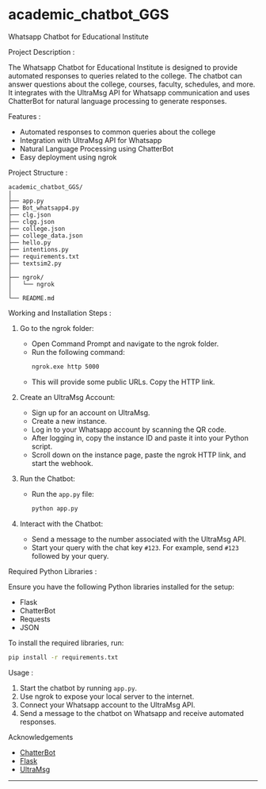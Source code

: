 # academic_chatbot_GGS
Whatsapp Chatbot for Educational Institute

Project Description : 

The Whatsapp Chatbot for Educational Institute is designed to provide automated responses to queries related to the college. The chatbot can answer questions about the college, courses, faculty, schedules, and more. It integrates with the UltraMsg API for Whatsapp communication and uses ChatterBot for natural language processing to generate responses.

Features :

- Automated responses to common queries about the college
- Integration with UltraMsg API for Whatsapp
- Natural Language Processing using ChatterBot
- Easy deployment using ngrok

Project Structure :

```
academic_chatbot_GGS/
│
├── app.py
├── Bot_whatsapp4.py
├── clg.json
├── clgg.json
├── college.json
├── college_data.json
├── hello.py
├── intentions.py
├── requirements.txt
├── textsim2.py
│
├── ngrok/
│   └── ngrok
│
└── README.md
```


Working and Installation Steps :

1. Go to the ngrok folder:
   - Open Command Prompt and navigate to the ngrok folder.
   - Run the following command:
     ```bash
     ngrok.exe http 5000
     ```
   - This will provide some public URLs. Copy the HTTP link.

2. Create an UltraMsg Account:
   - Sign up for an account on UltraMsg.
   - Create a new instance.
   - Log in to your Whatsapp account by scanning the QR code.
   - After logging in, copy the instance ID and paste it into your Python script.
   - Scroll down on the instance page, paste the ngrok HTTP link, and start the webhook.

3. Run the Chatbot:
   - Run the `app.py` file:
     ```bash
     python app.py
     ```

4. Interact with the Chatbot:
   - Send a message to the number associated with the UltraMsg API.
   - Start your query with the chat key `#123`. For example, send `#123` followed by your query.


Required Python Libraries :

Ensure you have the following Python libraries installed for the setup:

- Flask
- ChatterBot
- Requests
- JSON

To install the required libraries, run:
```bash
pip install -r requirements.txt
```

Usage :

1. Start the chatbot by running `app.py`.
2. Use ngrok to expose your local server to the internet.
3. Connect your Whatsapp account to the UltraMsg API.
4. Send a message to the chatbot on Whatsapp and receive automated responses.


Acknowledgements

- [ChatterBot](https://github.com/gunthercox/ChatterBot)
- [Flask](https://flask.palletsprojects.com/)
- [UltraMsg](https://www.ultramsg.com/)

---

